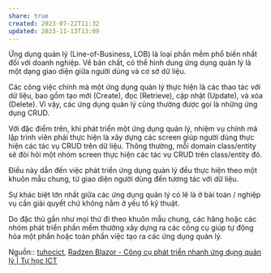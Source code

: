 ```yaml
---
share: true
created: 2023-07-22T11:32
updated: 2023-11-13T13:09
---
```

Ứng dụng quản lý (Line-of-Business, LOB) là loại phần mềm phổ biến nhất đối với doanh nghiệp. Về bản chất, có thể hình dung ứng dụng quản lý là một dạng giao diện giữa người dùng và cơ sở dữ liệu.

Các công việc chính mà một ứng dụng quản lý thực hiện là các thao tác với dữ liệu, bao gồm tạo mới (Create), đọc (Retrieve), cập nhật (Update), và xóa (Delete). Vì vậy, các ứng dụng quản lý cũng thường được gọi là những ứng dụng CRUD.

Với đặc điểm trên, khi phát triển một ứng dụng quản lý, nhiệm vụ chính mà lập trình viên phải thực hiện là xây dựng các screen giúp người dùng thực hiện các tác vụ CRUD trên dữ liệu. Thông thường, mỗi domain class/entity sẽ đòi hỏi một nhóm screen thực hiện các tác vụ CRUD trên class/entity đó.

Điều này dẫn đến việc phát triển ứng dụng quản lý đều thực hiện theo một khuôn mẫu chung, từ giao diện người dùng đến tương tác với dữ liệu.

Sự khác biệt lớn nhất giữa các ứng dụng quản lý có lẽ là ở bài toán / nghiệp vụ cần giải quyết chứ không nằm ở yếu tố kỹ thuật.

Do đặc thù gần như mọi thứ đi theo khuôn mẫu chung, các hãng hoặc các nhóm phát triển phần mềm thường xây dựng ra các công cụ giúp tự động hóa một phần hoặc toàn phần việc tạo ra các ứng dụng quản lý.

Nguồn:: [tuhocict](../../../%CE%9E%20Ngu%E1%BB%93n/Khoa%20h%E1%BB%8Dc%20d%E1%BB%AF%20li%E1%BB%87u.%20Khoa%20h%E1%BB%8Dc%20m%C3%A1y%20t%C3%ADnh/tuhocict.md), [Radzen Blazor - Công cụ phát triển nhanh ứng dụng quản lý | Tự học ICT](https://tuhocict.com/radzen-blazor-cong-cu-phat-trien-nhanh-ung-dung-quan-ly/)
